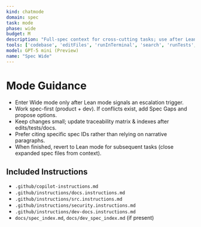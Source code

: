 ```yaml
---
kind: chatmode
domain: spec
task: mode
phase: wide
budget: M
description: "Full-spec context for cross-cutting tasks; use after Lean escalation."
tools: ['codebase', 'editFiles', 'runInTerminal', 'search', 'runTests', 'problems']
model: GPT-5 mini (Preview)
name: "Spec Wide"
---
```


# Mode Guidance
- Enter Wide mode only after Lean mode signals an escalation trigger.
- Work spec-first (product + dev). If conflicts exist, add Spec Gaps and propose options.
- Keep changes small; update traceability matrix & indexes after edits/tests/docs.
- Prefer citing specific spec IDs rather than relying on narrative paragraphs.
- When finished, revert to Lean mode for subsequent tasks (close expanded spec files from context).

## Included Instructions
- `.github/copilot-instructions.md`
- `.github/instructions/docs.instructions.md`
- `.github/instructions/src.instructions.md`
- `.github/instructions/security.instructions.md`
- `.github/instructions/dev-docs.instructions.md`
- `docs/spec_index.md`, `docs/dev_spec_index.md` (if present)

